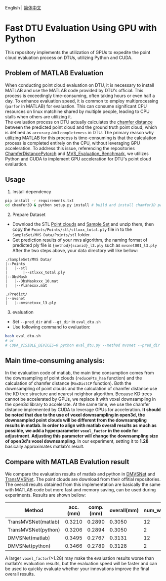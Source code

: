 English | [简体中文](README_zh.md)
# Fast DTU Evaluation Using GPU with Python

This repository implements the utilization of GPUs to expedite the point cloud evaluation process on DTUs, utilizing Python and CUDA.  

## Problem of MATLAB Evaluation
When conducting point cloud evaluation on DTU, it is necessary to install MATLAB and use the MATLAB code provided by DTU's official. This process is exceedingly time-consuming, often taking hours or even half a day. To enhance evaluation speed, it is common to employ multiprocessing (`parfor` in MATLAB) for evaluation. This can consume significant CPU resources on linux matchine shared by multiple people, leading to CPU stalls when others are utilizing it.  
The evaluation process on DTU actually calculates the [chamfer distance](https://www.youtube.com/watch?v=P4IyrsWicfs) between the predicted point cloud and the ground truth point cloud, which is defined as `accuracy` and `completeness` in DTU. The primary reason why utilizing MATLAB for this process is time-consuming is that the calculation process is completed entirely on the CPU, without leveraging GPU acceleration. To address this issue, referencing the repositories [ChamferDistancePytorch](https://github.com/ThibaultGROUEIX/ChamferDistancePytorch) and [MVS_Evaluation_Benchmark](https://github.com/ToughStoneX/MVS_Evaluation_Benchmark), we utilizes Python and CUDA to implement GPU acceleration for DTU's point cloud evaluation.



## Usage
1. Install dependency 
```bash
pip install -r requirements.txt
cd chamfer3D & python setup.py install # build and install chamfer3D package
```
2. Prepare Dataset
- Download the STL [Point clouds](http://roboimagedata2.compute.dtu.dk/data/MVS/Points.zip) and [Sample Set](http://roboimagedata2.compute.dtu.dk/data/MVS/SampleSet.zip) and unzip them, then copy the `Points/Points/stl/stlxxx_total.ply` file in to the `SampleSet/MVS Data/Points/stl` folder.
- Get prediction results of your mvs algorithm, the naming format of predicted ply file is `{method}{scanid}_l3.ply` such as `mvsnet001_l3.ply`
After the two steps above, your data directory will like bellow:
```
./SampleSet/MVS Data/
|--Points
|   |--stl
|       |--stlxxx_total.ply
|--ObsMask
|   |--ObsMaskxxx_10.mat
|   |--Planexxx.mat

./Predict/
|--mvsnet
|   |--mvsnetxxx_l3.ply
```

3. evaluation
- Set `--pred_dir` and `--gt_dir` in `eval_dtu.sh`
- Use following command to evaluation:
```bash
bash eval_dtu.sh
# or 
# CUDA_VISIBLE_DEVICES=0 python eval_dtu.py --method mvsnet --pred_dir "./Preidct/mvsnet/" --gt_dir "./SampleSet/MVS Data" --save --num_workers 1
```

## Main time-consuming analysis:
In the evaluation code of matlab, the main time consumption comes from the downsampling of point clouds (`reducePts_haa` function) and the calculation of chamfer distance (`MaxDistCP` function). Both the downsampling of point clouds and the calculation of chamfer distance use the KD tree structure and nearest neighbor algorithm. Because KD trees cannot be accelerated by GPUs, we replace it with voxel downsampling in the open3d library to accelerate. At the same time, we use the chamfer distance implemented by CUDA to leverage GPUs for acceleration. **It should be noted that due to the use of voxel downsampling in open3d, the downsampled point clouds will be different from the downsampling results in matlab. In order to align with matlab overall results as much as possible, we add a hyperparameter `voxel_factor` in the code for adjustment. Adjusting this parameter will change the downsampling size of open3d's voxel downsampling**. In our experiment, setting it to **1.28** basically approximates matlab's result.


## Compare with MATLAB Evalution result
We compare the evaluation results of matlab and python in [DMVSNet](https://github.com/DIVE128/DMVSNet) and [TransMVSNet](https://github.com/megvii-research/TransMVSNet). The point clouds are download from their offitial repositories. The overall results obtained from this implementation are basically the same with MATLAB code but more fast and memory saving, can be used during experiments. Results are shown bellow:

|Method|acc.(mm)|comp.(mm)|overall(mm)|num_workers|time|CPU%|
|------|--------|---------|-----------|---- |---- |----|
|TransMVSNet(matlab)|0.3210|0.2890|0.3050|12|1h17m|1200%|
|TransMVSNet(python)|0.3206|0.2894|0.3050|2|45m|200%|
|DMVSNet(matlab)|0.3495|0.2767|0.3131|12|1h17m|1200%|
|DMVSNet(python)|0.3466|0.2789|0.3128|2|46m  |200%|

A larger `voxel_factor`(>1.28) may make the evaluation results worse than matlab's evaluation results, but the evaluation speed will be faster and can be used to quickly evaluate whether your innovations improve the final overall results.
